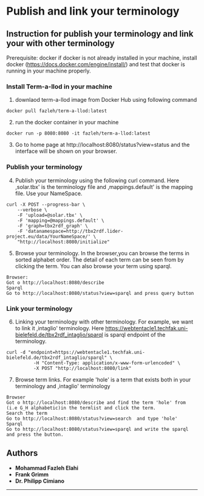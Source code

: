 # Publish and link your terminology
## Instruction for publish your terminology and link your with other terminology
Prerequisite: docker
if docker is not already installed in your machine, install docker (https://docs.docker.com/engine/install/) and test that docker is running in your machine properly.
### Install Term-a-llod in your machine
1. downlaod term-a-llod image from Docker Hub using following command
```
docker pull fazleh/term-a-llod:latest
```
2. run the docker container in your machine
```
docker run -p 8080:8080 -it fazleh/term-a-llod:latest
```
3. Go to home page at http://localhost:8080/status?view=status and the interface will be shown on your browser.

### Publish your terminology
4. Publish your terminology using the following curl command. Here ,solar.tbx' is the terminology file and ,mappings.default' is the mapping file. Use your NameSpace.
```
curl -X POST --progress-bar \
    --verbose \
    -F 'upload=@solar.tbx' \
    -F 'mapping=@mappings.default' \
    -F 'graph=tbx2rdf_graph' \
    -F 'datanamespace=http://tbx2rdf.lider-project.eu/data/YourNameSpace/' \
    "http://localhost:8080/initialize"
```
5. Browse your terminology. In the browser,you can browse the terms in sorted alphabet order. The detail of each term can be seen from by clicking the term. You can also browse your term using sparql.
 ```
Browser:
Got o http://localhost:8080/describe
Sparql
Go to http://localhost:8080/status?view=sparql and press query button
```
### Link your terminology
6. Linking your terminology with other terminology. For example, we want to link it ,intaglio' terminology. Here https://webtentacle1.techfak.uni-bielefeld.de/tbx2rdf_intaglio/sparql is sparql endpoint of the  terminology. 
```
curl -d "endpoint=https://webtentacle1.techfak.uni-bielefeld.de/tbx2rdf_intaglio/sparql" \
          -H "Content-Type: application/x-www-form-urlencoded" \
          -X POST "http://localhost:8080/link"      
 ```
7. Browse term links. For example 'hole' is a term that exists both in your terminology and ,intaglio' terminology
 
 ```
Browser
Got o http://localhost:8080/describe and find the term 'hole' from (i.e G_H alphabetic)in the termlist and click the term.
Search the term
Go to http://localhost:8080/status?view=search  and type 'hole' 
Sparql
Go to http://localhost:8080/status?view=sparql and write the sparql and press the button.
```

## Authors
* **Mohammad Fazleh Elahi**
* **Frank Grimm**
* **Dr. Philipp Cimiano**



---
